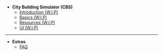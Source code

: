 
- **City Building Simulator (CBS)**
	- [Introduction (W.I.P)](docs/Game_Demo/City_Sim/index.md "CBS - Introduction")
	- [Basics (W.I.P)](docs/Game_Demo/City_Sim/Basics.md "CBS - Basics")
	- [Resources (W.I.P)](docs/Game_Demo/City_Sim/Resources.md "CBS - Resources")
	- [UI (W.I.P)](docs/Game_Demo/City_Sim/UI.md "CBS - UI")

---

- **Extras**
	- [FAQ](docs/Game_Demo/City_Sim/FAQ.md "CBS - FAQ")
